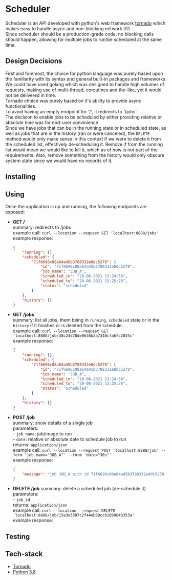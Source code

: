 # **Scheduler**

Scheduler is an API developed with python's web framework [tornado](https://www.tornadoweb.org/en/stable/) which makes easy to handle async and non-blocking network I/O.  
Since scheduler should be a production-grade code, no blocking calls should happen, allowing for multiple jobs to run/be scheduled at the same time.  

## **Design Decisions**

First and foremost, the choice for python language was purely based upon the familiarity with its syntax and general built-in packages and frameworks. We could have used golang which was designed to handle high volumes of requests, making use of multi-thread, coroutines and the-like, yet it would not be delivered in time.  
Tornado choice was purely based on it's ability to provide async functionalities.  
To avoid having an empty endpoint for '/', it redirects to '/jobs'.  
The decision to enable jobs to be scheduled by either providing relative or absolute time was for end-user convinience.  
Since we have jobs that can be in the running state or in scheduled state, as well as jobs that are in the history (ran or were canceled), the ```DELETE``` method would only make sense in this context if we were to delete it from the scheduled list, effectively de-scheduling it. Remove if from the running list would mean we would like to kill it, which as of now is not part of the requirements. Also, remove something from the history would only obscure system state since we would have no records of it.

## **Installing**


## **Using**
Once the application is up and running, the following endpoints are exposed:

- **GET /**    
    summary: redirects to /jobs  
    example call: ```curl --location --request GET 'localhost:8888/jobs'```  
    example response:  
    ```json
    {
        "running": {},
        "scheduled": {
            "71f6696c08a64a45b3788332e0dc5278": {
                "id": "71f6696c08a64a45b3788332e0dc5278",
                "job_name": "JOB_A",
                "scheduled_in": "20-06-2021 13:24:58",
                "scheduled_to": "20-06-2021 13:25:28",
                "status": "scheduled"
            }
        },
        "history": {}
    }
    ```
- **GET /jobs**    
    summary: list all jobs, them being in ```running```, ```scheduled``` state or in the ```history``` if it finishes or is deleted from the schedule.  
    example call: ```curl --location --request GET 'localhost:8888/job/38c24e78de0646b2a7348cfa6fc2035c'```  
    example response:  
    ```json
    {
        "running": {},
        "scheduled": {
            "71f6696c08a64a45b3788332e0dc5278": {
                "id": "71f6696c08a64a45b3788332e0dc5278",
                "job_name": "JOB_A",
                "scheduled_in": "20-06-2021 13:24:58",
                "scheduled_to": "20-06-2021 13:25:28",
                "status": "scheduled"
            }
        },
        "history": {}
    }
    ```

- **POST /job**  
    summary: show details of a single job  
    parameters:  
        - ```job_name```: job/image to run  
        - ```date```: relative or absolute date to schedule job to run  
    returns: ```application/json```  
    example call: ```curl --location --request POST 'localhost:8888/job' --form 'job_name="JOB_A"' --form 'date="30s"'```  
    example response:  
    ```json
    {
        "message": "job JOB_A with id 71f6696c08a64a45b3788332e0dc5278 will be scheduled to run in 30s"
    }
    ```

- **DELETE /job**
    summary: delete a scheduled job (de-schedule it)  
    parameters:  
        - ```job_id```    
    returns: ```application/json```  
    example call: ```curl --location --request DELETE 'localhost:8888/job/15a3e3387c2f44eb89cc62099046353a'```  
    example response:  

## **Testing**


    
## **Tech-stack**

- [Tornado](https://www.tornadoweb.org/en/stable/)
- [Python 3.8](https://www.python.org/downloads/release/python-382/)